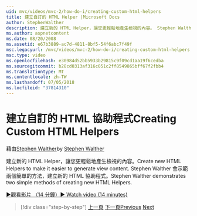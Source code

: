 ```yaml
---
uid: mvc/videos/mvc-2/how-do-i/creating-custom-html-helpers
title: 建立自訂的 HTML Helper |Microsoft Docs
author: StephenWalther
description: 建立新的 HTML Helper，讓您更輕鬆地產生檢視的內容。 Stephen Walther 會示範兩個簡單的方法，建立新的 HTML 協助程式。
ms.author: aspnetcontent
ms.date: 08/20/2008
ms.assetid: e67b3889-ac7d-4811-8bf5-54f6abc7f49f
msc.legacyurl: /mvc/videos/mvc-2/how-do-i/creating-custom-html-helpers
msc.type: video
ms.openlocfilehash: e30984d52bb5933b29815c9f09cd1aa19f6cedba
ms.sourcegitcommit: b28cd0313af316c051c2ff8549865bff67f2fbb4
ms.translationtype: MT
ms.contentlocale: zh-TW
ms.lasthandoff: 07/05/2018
ms.locfileid: "37814310"
---
```

<a name="creating-custom-html-helpers"></a><span data-ttu-id="bc2c6-104">建立自訂的 HTML 協助程式</span><span class="sxs-lookup"><span data-stu-id="bc2c6-104">Creating Custom HTML Helpers</span></span>
====================
<span data-ttu-id="bc2c6-105">藉由[Stephen Walther](https://github.com/StephenWalther)</span><span class="sxs-lookup"><span data-stu-id="bc2c6-105">by [Stephen Walther](https://github.com/StephenWalther)</span></span>

<span data-ttu-id="bc2c6-106">建立新的 HTML Helper，讓您更輕鬆地產生檢視的內容。</span><span class="sxs-lookup"><span data-stu-id="bc2c6-106">Create new HTML Helpers to make it easier to generate view content.</span></span> <span data-ttu-id="bc2c6-107">Stephen Walther 會示範兩個簡單的方法，建立新的 HTML 協助程式。</span><span class="sxs-lookup"><span data-stu-id="bc2c6-107">Stephen Walther demonstrates two simple methods of creating new HTML Helpers.</span></span>

[<span data-ttu-id="bc2c6-108">&#9654;觀看影片 （14 分鐘）</span><span class="sxs-lookup"><span data-stu-id="bc2c6-108">&#9654; Watch video (14 minutes)</span></span>](https://channel9.msdn.com/Blogs/ASP-NET-Site-Videos/creating-custom-html-helpers)

> [!div class="step-by-step"]
> <span data-ttu-id="bc2c6-109">[上一頁](creating-unit-tests-for-aspnet-mvc-applications.md)
> [下一頁](creating-model-classes-with-linq-to-sql.md)</span><span class="sxs-lookup"><span data-stu-id="bc2c6-109">[Previous](creating-unit-tests-for-aspnet-mvc-applications.md)
[Next](creating-model-classes-with-linq-to-sql.md)</span></span>
